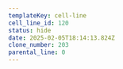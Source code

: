 ```yaml
---
templateKey: cell-line
cell_line_id: 120
status: hide
date: 2025-02-05T18:14:13.824Z
clone_number: 203
parental_line: 0
---
```

